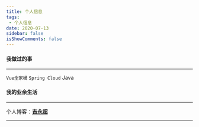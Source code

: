 ```yaml
---
title: 个人信息
tags:
 - 个人信息
date: 2020-07-13
sidebar: false
isShowComments: false
---
```


#### 我做过的事

***

`Vue全家桶` `Spring Cloud` Java

#### 我的业余生活

***

个人博客：[**吉永超**](https://jycoder.club/) 

***

